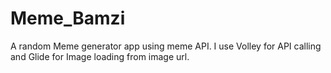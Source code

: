 # Meme_Bamzi
A random  Meme generator app using meme API. I use Volley for API calling and Glide for Image loading from image url.
